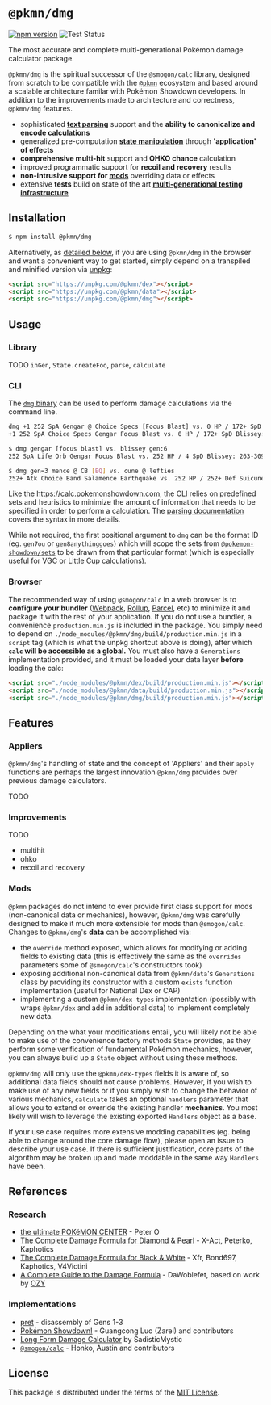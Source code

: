 # `@pkmn/dmg`

[![npm
version](https://img.shields.io/npm/v/@pkmn/dmg.svg)](https://www.npmjs.com/package/@pkmn/dmg)
![Test Status](https://github.com/pkmn/dmg/workflows/Tests/badge.svg)

The most accurate and complete multi-generational Pokémon damage calculator package.

`@pkmn/dmg` is the spiritual successor of the `@smogon/calc` library, designed from scratch to be
compatible with the [`@pkmn`](https://github.com/pkmn) ecosystem and based around a scalable
architecture familar with Pokémon Showdown developers. In addition to the improvements made to
architecture and correctness, `@pkmn/dmg` features.

- sophisticated [**text parsing**](PARSING.md) support and the **ability to canonicalize and encode
  calculations**
- generalized pre-computation [**state manipulation**](#appliers) through **'application' of effects**
- **comprehensive multi-hit** support and **OHKO chance** calculation
- improved programmatic support for **recoil and recovery** results
- **non-intrusive support for [mods](#mods)** overriding data or effects
- extensive **tests** build on state of the art [**multi-generational testing
  infrastructure**](TESTING.md)


## Installation

```sh
$ npm install @pkmn/dmg
```

Alternatively, as [detailed below](#browser), if you are using `@pkmn/dmg` in the browser and want a
convenient way to get started, simply depend on a transpiled and minified version via
[unpkg](https://unpkg.com/):

```html
<script src="https://unpkg.com/@pkmn/dex"></script>
<script src="https://unpkg.com/@pkmn/data"></script>
<script src="https://unpkg.com/@pkmn/dmg"></script>
```

## Usage

### Library

TODO `inGen`, `State.createFoo`, `parse`, `calculate`

### CLI

The [`dmg` binary](dmg) can be used to perform damage calculations via the command line.

```sh
dmg +1 252 SpA Gengar @ Choice Specs [Focus Blast] vs. 0 HP / 172+ SpD Blissey --gen=4
+1 252 SpA Choice Specs Gengar Focus Blast vs. 0 HP / 172+ SpD Blissey: 362-428 (55.6 - 65.7%) -- guaranteed 2HKO after Leftovers recovery

$ dmg gengar [focus blast] vs. blissey gen:6
252 SpA Life Orb Gengar Focus Blast vs. 252 HP / 4 SpD Blissey: 263-309 (36.8 - 43.2%) -- 98.7% chance to 3HKO after Leftovers recovery

$ dmg gen=3 mence @ CB [EQ] vs. cune @ lefties
252+ Atk Choice Band Salamence Earthquake vs. 252 HP / 252+ Def Suicune: 121-143 (29.9 - 35.3%) -- guaranteed 4HKO after Leftovers recovery
```

Like the https://calc.pokemonshowdown.com, the CLI relies on predefined sets and heuristics to
minimize the amount of information that needs to be specified in order to perform a calculation. The
[parsing documentation](PARSING.md) covers the syntax in more details.

While not required, the first positional argument to `dmg` can be the format ID (eg. `gen7ou` or
`gen8anythinggoes`) which will scope the sets from
[`@pokemon-showdown/sets`](https://www.npmjs.com/package/@pokemon-showdown/sets) to be drawn from
that particular format (which is especially useful for VGC or Little Cup calculations).

### Browser

The recommended way of using `@smogon/calc` in a web browser is to **configure your bundler**
([Webpack](https://webpack.js.org/), [Rollup](https://rollupjs.org/),
[Parcel](https://parceljs.org/), etc) to minimize it and package it with the rest of your
application. If you do not use a bundler, a convenience `production.min.js` is included in the
package. You simply need to depend on `./node_modules/@pkmn/dmg/build/production.min.js` in a
`script` tag (which is what the unpkg shortcut above is doing), after which **`calc` will be
accessible as a global.** You must also have a `Generations` implementation provided, and it must be
loaded your data layer **before** loading the calc:

```html
<script src="./node_modules/@pkmn/dex/build/production.min.js"></script>
<script src="./node_modules/@pkmn/data/build/production.min.js"></script>
<script src="./node_modules/@pkmn/dmg/build/production.min.js"></script>
```

## Features

### Appliers

`@pkmn/dmg`'s handling of state and the concept of 'Appliers' and their `apply` functions are
perhaps the largest innovation `@pkmn/dmg` provides over previous damage calculators.


TODO

### Improvements

TODO
- multihit
- ohko
- recoil and recovery

### Mods

`@pkmn` packages do not intend to ever provide first class support for mods (non-canonical data or
mechanics), however, `@pkmn/dmg` was carefully designed to make it much more extensible for mods
than `@smogon/calc`. Changes to `@pkmn/dmg`'s **data** can be accomplished via:

- the `override` method exposed, which allows for modifying or adding fields to existing data (this
  is effectively the same as the `overrides` parameters some of `@smogon/calc`'s constructors took)
- exposing additional non-canonical data from `@pkmn/data`'s `Generations` class by providing its
  constructor with a custom `exists` function implementation (useful for National Dex or CAP)
- implementing a custom `@pkmn/dex-types` implementation (possibly with wraps `@pkmn/dex` and add
  in additional data) to implement completely new data.

Depending on the what your modifications entail, you will likely not be able to make use of the
convenience factory methods `State` provides, as they perform some verification of fundamental
Pokémon mechanics, however, you can always build up a `State` object without using these methods.

`@pkmn/dmg` will only use the `@pkmn/dex-types` fields it is aware of, so additional data fields
should not cause problems. However, if you wish to make use of any new fields or if you simply
wish to change the behavior of various mechanics, `calculate` takes an optional `handlers`
parameter that allows you to extend or override the existing handler **mechanics**. You most likely
will wish to leverage the existing exported `Handlers` object as a base.

If your use case requires more extensive modding capabilities (eg. being able to change around
the core damage flow), please open an issue to describe your use case. If there is sufficient
justification, core parts of the algorithm may be broken up and made moddable in the same way
`Handlers` have been.

## References

### Research

- [the ultimate POKéMON
  CENTER](https://web.archive.org/web/20170622160244/http:/upcarchive.playker.info/0/upokecenter/content/pokemon-ruby-version-sapphire-version-and-emerald-version-timing-notes.html) - Peter O
- [The Complete Damage Formula for Diamond &
  Pearl](https://www.smogon.com/dp/articles/damage_formula) - X-Act, Peterko, Kaphotics
- [The Complete Damage Formula for Black &
  White](https://www.smogon.com/bw/articles/bw_complete_damage_formula) - Xfr, Bond697, Kaphotics,
  V4Victini
- [A Complete Guide to the Damage
  Formula](https://www.trainertower.com/dawoblefets-damage-dissertation/) - DaWoblefet, based on
  work by [OZY](http://bbs10.aimix-z.com/mtpt.cgi?room=sonota&mode=view2&f=140&no=27-29)

### Implementations

- [pret](https://github.com/pret) - disassembly of Gens 1-3
- [Pokémon Showdown!](https://github.com/smogon/pokemon-showdown) - Guangcong Luo (Zarel) and
  contributors
- [Long Form Damage
  Calculator](https://docs.google.com/spreadsheets/d/14XBTYYRp1OK5epQzB3SF2ccdSkuA6Jv7UlRQi66pxkY/edit#gid=1621823916)
  by SadisticMystic
- [`@smogon/calc`](https://github.com/smogon/damage-calc) - Honko, Austin and contributors

## License

This package is distributed under the terms of the [MIT
License](https://github.com/pkmn/dmg/blob/master/LICENSE).
